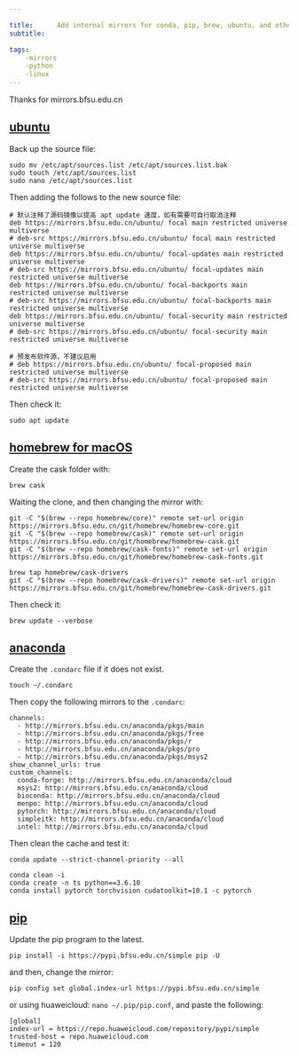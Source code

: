 ```yaml
---

title:      Add internal mirrors for conda, pip, brew, ubuntu, and other multiple tools.
subtitle:   

tags:
    -mirrors
    -python
    -linux
---
```


Thanks for mirrors.bfsu.edu.cn

## [ubuntu](https://mirrors.bfsu.edu.cn/help/ubuntu/)
Back up the source file:
```
sudo mv /etc/apt/sources.list /etc/apt/sources.list.bak
sudo touch /etc/apt/sources.list
sudo nano /etc/apt/sources.list 
```
Then adding the follows to the new source file:
```
# 默认注释了源码镜像以提高 apt update 速度，如有需要可自行取消注释
deb https://mirrors.bfsu.edu.cn/ubuntu/ focal main restricted universe multiverse
# deb-src https://mirrors.bfsu.edu.cn/ubuntu/ focal main restricted universe multiverse
deb https://mirrors.bfsu.edu.cn/ubuntu/ focal-updates main restricted universe multiverse
# deb-src https://mirrors.bfsu.edu.cn/ubuntu/ focal-updates main restricted universe multiverse
deb https://mirrors.bfsu.edu.cn/ubuntu/ focal-backports main restricted universe multiverse
# deb-src https://mirrors.bfsu.edu.cn/ubuntu/ focal-backports main restricted universe multiverse
deb https://mirrors.bfsu.edu.cn/ubuntu/ focal-security main restricted universe multiverse
# deb-src https://mirrors.bfsu.edu.cn/ubuntu/ focal-security main restricted universe multiverse

# 预发布软件源，不建议启用
# deb https://mirrors.bfsu.edu.cn/ubuntu/ focal-proposed main restricted universe multiverse
# deb-src https://mirrors.bfsu.edu.cn/ubuntu/ focal-proposed main restricted universe multiverse
```

Then check it:
```
sudo apt update
```

## [homebrew for macOS](https://mirrors.bfsu.edu.cn/help/homebrew/)
Create the cask folder with:
```
brew cask
```
Waiting the clone, and then changing the mirror with:
```
git -C "$(brew --repo homebrew/core)" remote set-url origin https://mirrors.bfsu.edu.cn/git/homebrew/homebrew-core.git
git -C "$(brew --repo homebrew/cask)" remote set-url origin https://mirrors.bfsu.edu.cn/git/homebrew/homebrew-cask.git
git -C "$(brew --repo homebrew/cask-fonts)" remote set-url origin https://mirrors.bfsu.edu.cn/git/homebrew/homebrew-cask-fonts.git

brew tap homebrew/cask-drivers
git -C "$(brew --repo homebrew/cask-drivers)" remote set-url origin https://mirrors.bfsu.edu.cn/git/homebrew/homebrew-cask-drivers.git
```

Then check it:
```
brew update --verbose
```

## [anaconda](https://mirrors.bfsu.edu.cn/help/anaconda/)
Create the `.condarc` file if it does not exist.
```
touch ~/.condarc
```
Then copy the following mirrors to the `.condarc`:
```
channels:
  - http://mirrors.bfsu.edu.cn/anaconda/pkgs/main
  - http://mirrors.bfsu.edu.cn/anaconda/pkgs/free
  - http://mirrors.bfsu.edu.cn/anaconda/pkgs/r
  - http://mirrors.bfsu.edu.cn/anaconda/pkgs/pro
  - http://mirrors.bfsu.edu.cn/anaconda/pkgs/msys2
show_channel_urls: true
custom_channels:
  conda-forge: http://mirrors.bfsu.edu.cn/anaconda/cloud
  msys2: http://mirrors.bfsu.edu.cn/anaconda/cloud
  bioconda: http://mirrors.bfsu.edu.cn/anaconda/cloud
  menpo: http://mirrors.bfsu.edu.cn/anaconda/cloud
  pytorch: http://mirrors.bfsu.edu.cn/anaconda/cloud
  simpleitk: http://mirrors.bfsu.edu.cn/anaconda/cloud
  intel: http://mirrors.bfsu.edu.cn/anaconda/cloud
```

Then clean the cache and test it:
```
conda update --strict-channel-priority --all  

conda clean -i 
conda create -n ts python==3.6.10
conda install pytorch torchvision cudatoolkit=10.1 -c pytorch
```

## [pip](https://mirrors.bfsu.edu.cn/help/pypi/)
Update the pip program to the latest.
```
pip install -i https://pypi.bfsu.edu.cn/simple pip -U
```
and then, change the mirror:
```
pip config set global.index-url https://pypi.bfsu.edu.cn/simple
```

or using huaweicloud: `nano ~/.pip/pip.conf`, and paste the following:
```
[global]
index-url = https://repo.huaweicloud.com/repository/pypi/simple
trusted-host = repo.huaweicloud.com
timeout = 120
```